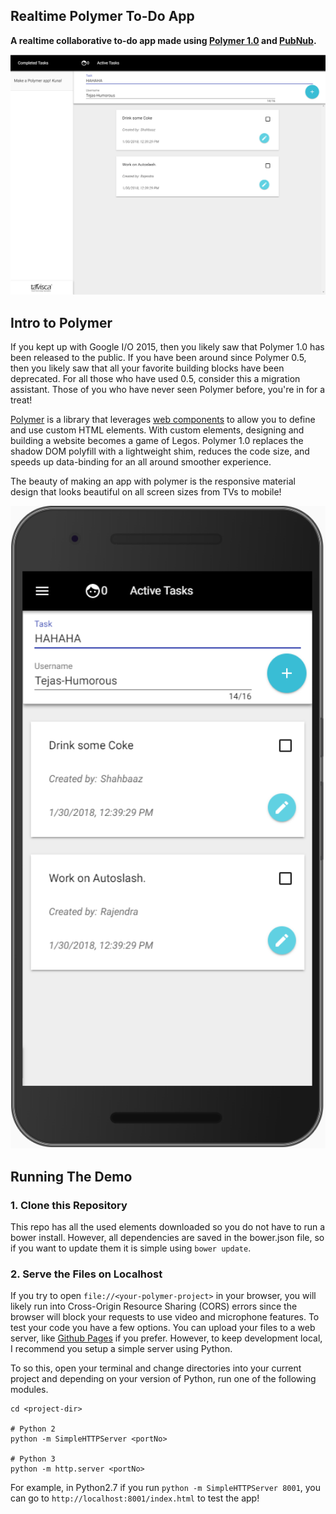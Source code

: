 ## Realtime Polymer To-Do App

__A realtime collaborative to-do app made using [Polymer 1.0](https://www.polymer-project.org/1.0/) and [PubNub](http://www.pubnub.com/).__

<img src="img/desktop.png" width="800" alt="full_labeled">

## Intro to Polymer

If you kept up with Google I/O 2015, then you likely saw that Polymer 1.0 has been released to the public. If you have been around since Polymer 0.5, then you likely saw that all your favorite building blocks have been deprecated. For all those who have used 0.5, consider this a migration assistant. Those of you who have never seen Polymer before, you're in for a treat!

[Polymer](https://www.polymer-project.org/1.0/) is a library that leverages [web components](http://webcomponents.org) to allow you to define and use custom HTML elements. With custom elements, designing and building a website becomes a game of Legos. Polymer 1.0 replaces the shadow DOM polyfill with a lightweight shim, reduces the code size, and speeds up data-binding for an all around smoother experience.

The beauty of making an app with polymer is the responsive material design that looks beautiful on all screen sizes from TVs to mobile!

<img src="img/mobile.png" width="800" alt="full_labeled">

## Running The Demo

### 1. Clone this Repository

This repo has all the used elements downloaded so you do not have to run a bower install. However, all dependencies are saved in the bower.json file, so if you want to update them it is simple using `bower update`.


### 2. Serve the Files on Localhost

If you try to open `file://<your-polymer-project>` in your browser, you will likely run into Cross-Origin Resource Sharing (CORS) errors since the browser will block your requests to use video and microphone features. To test your code you have a few options. You can upload your files to a web server, like [Github Pages](https://pages.github.com/) if you prefer. However, to keep development local, I recommend you setup a simple server using Python.

To so this, open your terminal and change directories into your current project and depending on your version of Python, run one of the following modules.

	cd <project-dir>

	# Python 2
	python -m SimpleHTTPServer <portNo>
	
	# Python 3
	python -m http.server <portNo>
	
For example, in Python2.7 if you run `python -m SimpleHTTPServer 8001`, you can go to `http://localhost:8001/index.html` to test the app!
